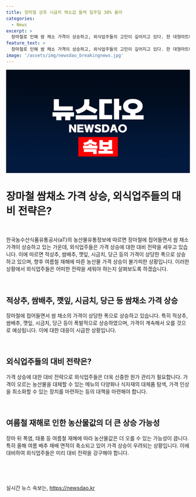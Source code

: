 ```yaml
---
title: 장마철 상추 시금치 채소값 들썩 일주일 30% 올라
categories:
  - News
excerpt: >
  장마철로 인해 쌈 채소 가격이 상승하고, 외식업주들의 고민이 깊어지고 있다. 한 대형마트에서 7일 기록된 적상추 소매가격은 17.3% 상승한 1천178원으로, 쌈배추와 깻잎 등 일부 채소류도 높은 상승률을 보였다. 이에 따라 원가 부담으로 인해 음식점이나 반찬가게에서 농산물을 아예 사용하지 않는 경우가 늘어나고 있으며, 여름철 재해에 따른 농산물값 상승이 우려된다. 특히 배추의 생산 감소와 여름철 재해가 더해져 농산물 수급 불안이 우려되고 있다.
feature_text: >
  장마철로 인해 쌈 채소 가격이 상승하고, 외식업주들의 고민이 깊어지고 있다. 한 대형마트에서 7일 기록된 적상추 소매가격은 17.3% 상승한 1천178원으로, 쌈배추와 깻잎 등 일부 채소류도 높은 상승률을 보였다. 이에 따라 원가 부담으로 인해 음식점이나 반찬가게에서 농산물을 아예 사용하지 않는 경우가 늘어나고 있으며, 여름철 재해에 따른 농산물값 상승이 우려된다. 특히 배추의 생산 감소와 여름철 재해가 더해져 농산물 수급 불안이 우려되고 있다.
image: '/assets/img/newsdao_breakingnews.jpg'
---
```


<p><img src="/assets/img/newsdao_breakingnews.jpg" alt="ontimetimes 속보" /></p>

<h1>장마철 쌈채소 가격 상승, 외식업주들의 대비 전략은?</h1>

<p data-ke-size="size16">&nbsp;</p>

<p>한국농수산식품유통공사(aT)의 농산물유통정보에 따르면 장마철에 접어들면서 쌈 채소 가격이 상승하고 있는 가운데, 외식업주들은 가격 상승에 대한 대비 전략을 세우고 있습니다. 이에 따르면 적상추, 쌈배추, 깻잎, 시금치, 당근 등의 가격이 상당한 폭으로 상승하고 있으며, 향후 여름철 재해에 따른 농산물 가격 상승이 불가피한 상황입니다. 이러한 상황에서 외식업주들은 어떠한 전략을 세워야 하는지 살펴보도록 하겠습니다.</p></p>

<p data-ke-size="size16">&nbsp;</p>

<h2>적상추, 쌈배추, 깻잎, 시금치, 당근 등 쌈채소 가격 상승</h2>

<p data-ke-size="size16">장마철에 접어들면서 쌈 채소의 가격이 상당한 폭으로 상승하고 있습니다. 특히 적상추, 쌈배추, 깻잎, 시금치, 당근 등이 폭발적으로 상승하였으며, 가격이 계속해서 오를 것으로 예상됩니다. 이에 대한 대응이 시급한 상황입니다.</p>

<p data-ke-size="size16">&nbsp;</p>

<h2>외식업주들의 대비 전략은?</h2>

<p data-ke-size="size16">가격 상승에 대한 대비 전략으로 외식업주들은 더욱 신중한 원가 관리가 필요합니다. 가격이 오르는 농산물을 대체할 수 있는 메뉴의 다양화나 식자재의 대체품 탐색, 가격 인상을 최소화할 수 있는 장치를 마련하는 등의 대책을 마련해야 합니다.</p>

<p data-ke-size="size16">&nbsp;</p>

<h2>여름철 재해로 인한 농산물값의 더 큰 상승 가능성</h2>

<p data-ke-size="size16">장마 뒤 폭염, 태풍 등 여름철 재해에 따라 농산물값은 더 오를 수 있는 가능성이 큽니다. 특히 올해 여름 배추 재배 면적이 축소되고 있어 가격 상승이 우려되는 상황입니다. 이에 대비하여 외식업주들은 미리 대비 전략을 강구해야 합니다.</p>

<p data-ke-size="size16">&nbsp;</p>

<p data-ke-size="size16">&nbsp;</p>
실시간 뉴스 속보는, <a href="https://newsdao.kr" rel="dofollow">https://newsdao.kr</a>


